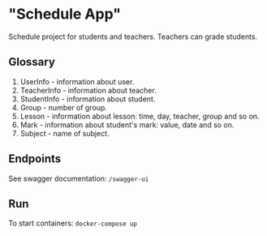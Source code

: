 # "Schedule App"
Schedule project for students and teachers. Teachers can grade students.

## Glossary
1. UserInfo - information about user.
2. TeacherInfo - information about teacher.
3. StudentInfo - information about student.
4. Group - number of group.
5. Lesson - information about lesson: time, day, teacher, group and so on.
6. Mark - information about student's mark: value, date and so on.
7. Subject - name of subject.

## Endpoints
See swagger documentation: ```/swagger-ui```

## Run
To start containers: ```docker-compose up```
